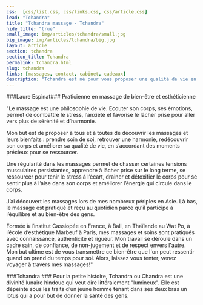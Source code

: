 ```yaml
---
css:  [css/list.css, css/links.css, css/article.css]
lead: "Tchandra"
title: "Tchandra massage - Tchandra"
hide_title: "true"
small_image: img/articles/tchandra/small.jpg
big_image: img/articles/tchandra/big.jpg
layout: article
section: tchandra
section_title: Tchandra
permalink: tchandra.html
slug: tchandra
links: [massages, contact, cabinet, cadeaux]
description: "Tchandra est né pour vous proposer une qualité de vie en vous octroyant des moments de bien-être pour vous ressourcer et combattre le stress, la fatigue et la déprime."
---
```


###Laure Espinat###
Praticienne en massage de bien-être et esthéticienne

"Le massage est une philosophie de vie. 
Ecouter son corps, ses émotions, 
permet de combattre le stress, l’anxiété et 
favorise le lâcher prise pour aller vers 
plus de sérénité et d’harmonie.


Mon but est de proposer à tous et à toutes de 
découvrir les massages et leurs bienfaits : prendre 
soin de soi, retrouver une harmonie, redécouvrir son 
corps et améliorer sa qualité de vie, en s’accordant 
des moments précieux pour se ressourcer.


Une régularité dans les massages permet de chasser 
certaines tensions musculaires persistantes,
apprendre à lâcher prise sur le long terme, se 
ressourcer pour tenir le stress à l’écart, drainer et 
détoxifier le corps pour se sentir plus à l’aise dans son 
corps et améliorer l’énergie qui circule dans le corps.

J’ai découvert les massages lors de mes nombreux 
périples en Asie. Là bas, le massage est pratiqué et 
reçu au quotidien parce qu’il participe à l’équilibre et 
au bien-être des gens. 


Formée à l’institut Cassiopée en France, à Bali, en Thaïlande
au Wat Po, à l’école d’esthétique Marbeuf à Paris, mes
massages et soins sont pratiqués avec connaissance, authenticité et rigueur.
Mon travail se déroule dans un cadre sain, de confiance, de non-jugement
et de respect envers l'autre.
Mon but ultime est de vous transmettre ce bien-être que l'on peut ressentir
quand on prend du temps pour soi.
Alors, laissez vous tenter, venez voyager à travers mes massages!"



###Tchandra ###
Pour la petite histoire, Tchandra ou Chandra est une divinité lunaire hindoue qui veut dire 
littéralement "lumineux".
Elle est dépeinte sous les traits d’un jeune homme tenant
dans ses deux bras un lotus qui a pour but de donner la santé des gens.


